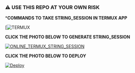 
### ⚠️ USE THIS REPO AT YOUR OWN RISK




***COMMANDS TO TAKE STRING_SESSION IN TERMUX APP**

[![TERMUX](https://telegra.ph/file/ea1f66800a778a8d82f12.jpg)



**CLICK THE PHOTO BELOW TO GENERATE STRING_SESSION**



[![ONLINE_TERMUX_STRING_SESSION](https://telegra.ph/file/012e02bec79baa81490ee.jpg)](https://indianbotstringsetup.pureindialover.repl.run)


**CLICK THE PHOTO BELOW TO DEPLOY**


[![Deploy](https://telegra.ph/file/090f48076d4fc2ded4f66.jpg)](https://heroku.com/deploy?template=https://github.com/4rjun9/JARVIS)
